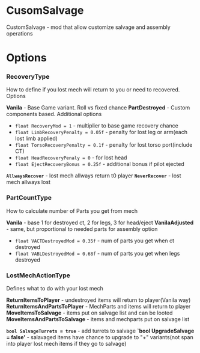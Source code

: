 # CusomSalvage

CustomSalvage - mod that allow customize salvage and assembly operations

# Options

### RecoveryType

How to define if you lost mech will return to you or need to recovered. Options

**Vanila** - Base Game variant. Roll vs fixed chance
**PartDestroyed** - Custom components based. 
Additional options
- `float RecoveryMod = 1` - multiplier to base game recovery chance
- `float LimbRecoveryPenalty = 0.05f` - penalty for lost leg or arm(each lost limb applied)
- `float TorsoRecoveryPenalty = 0.1f` - penalty for lost torso port(include CT)
- `float HeadRecoveryPenaly = 0` - for lost head
- `float EjectRecoveryBonus = 0.25f` - additional bonus if pilot ejected

**`AllwaysRecover`** - lost mech allways return t0 player
**`NeverRecover`** - lost mech allways lost

### PartCountType

How to calculate number of Parts you get from mech

**Vanila** - base 1 for destroyed ct, 2 for legs, 3 for head/eject
**VanilaAdjusted** - same, but proportional to needed parts for assembly option
- `float VACTDestroyedMod = 0.35f` - num of parts you get when ct destroyed
- `float VABLDestroyedMod = 0.68f` - num of parts you get when legs destroyed

### LostMechActionType 
Defines what to do with your lost mech

**ReturnItemsToPlayer** - undestroyed items will return to player(Vanila way)
**ReturnItemsAndPartsToPlayer** - MechParts and items will return to player
**MoveItemsToSalvage** - items put on salvage list and can be looted
**MoveItemsAndPartsToSalvage** - items and mechparts put on salvage list

**`bool SalvageTurrets = true`** - add turrets to salvage
**`bool UpgradeSalvage = false'** - salavaged items have chance to upgrade to "+" variants(not span into player lost mech items if they go to salvage)


